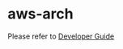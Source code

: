 # aws-arch

Please refer to [Developer Guide](https://aws.github.io/aws-pdk/developer_guides/aws-arch/index.html)